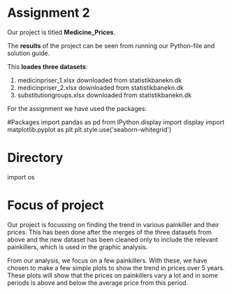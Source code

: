 # Assignment 2

Our project is titled **Medicine_Prices**.

The **results** of the project can be seen from running our Python-file and solution guide.

This **loades three datasets**:

1. medicinpriser_1.xlsx downloaded from statistikbanekn.dk
1. medicinpriser_2.xlsx downloaded from statistikbanekn.dk
1. substitutiongroups.xlsx downloaded from statistikbanekn.dk

For the assignment we have used the packages:

#Packages
import pandas as pd
from IPython.display import display
import matplotlib.pyplot as plt
plt.style.use('seaborn-whitegrid')

# Directory
import os


# Focus of project

 
Our project is focussing on finding the trend in various painkiller and their prices. 
This has been done after the merges of the three datasets from above and the new dataset has been cleaned only to include 
the relevant painkillers, which is used in the graphic analysis. 

From our analysis, we focus on a few painkillers. With these, we have chosen to make a few simple plots to show the trend in 
prices over 5 years. These plots will show that the prices on painkillers vary a lot and in some periods is above and below 
the average price from this period. 

